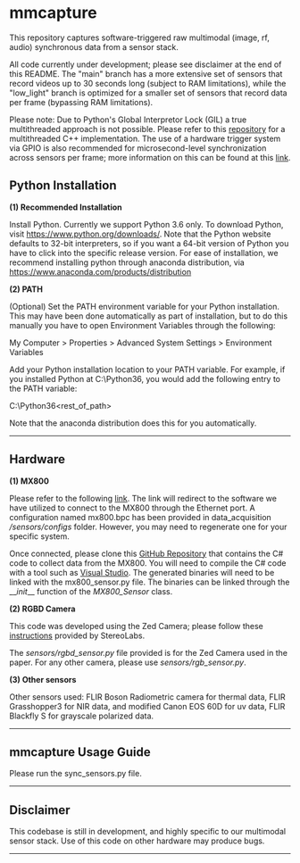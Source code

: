# mmcapture

This repository captures software-triggered raw multimodal (image, rf, audio) synchronous data from a sensor stack.

All code currently under development; please see disclaimer at the end of this README. The "main" branch has a more extensive set of sensors that record videos up to 30 seconds long (subject to RAM limitations), while the "low_light" branch is optimized for a smaller set of sensors that record data per frame (bypassing RAM limitations).

Please note: Due to Python's Global Interpretor Lock (GIL) a true multithreaded approach is not possible. Please refer to this [repository](https://github.com/UCLA-VMG/syndicate) for a multithreaded C++ implementation. The use of a hardware trigger system via GPIO is also recommended for microsecond-level synchronization across sensors per frame; more information on this can be found at this [link](https://www.flir.com/support-center/iis/machine-vision/application-note/configuring-synchronized-capture-with-multiple-cameras/). 

## Python Installation

**(1) Recommended Installation**

Install Python. Currently we support Python 3.6 only. To download Python, visit https://www.python.org/downloads/. Note that the Python website defaults to 32-bit interpreters, so if you want a 64-bit version of Python you have to click into the specific release version. For ease of installation, we recommend installing python through anaconda distribution, via https://www.anaconda.com/products/distribution

**(2) PATH**

(Optional) Set the PATH environment variable for your Python installation. This may have been done automatically as part of installation, but to do this manually you have to open Environment Variables through the following:

My Computer > Properties > Advanced System Settings > Environment Variables

Add your Python installation location to your PATH variable. For example, if you installed Python at C:\Python36\, you would add the following entry to the PATH variable:

C:\Python36\<rest_of_path>

Note that the anaconda distribution does this for you automatically.

<hr /> 

## Hardware 

**(1) MX800**

Please refer to the following [link](https://compatibility.rockwellautomation.com/Pages/MultiProductFindDownloads.aspx?crumb=112&mode=3&refSoft=1&versions=59657). The link will redirect to the software we have utilized to connect to the MX800 through the Ethernet port. A configuration named mx800.bpc has been provided in data_acquisition _/sensors/configs_ folder. However, you may need to regenerate one for your specific system.

Once connected, please clone this [GitHub Repository](https://github.com/xeonfusion/VSCaptureMP) that contains the C# code to collect data from the MX800. You will need to compile the C# code with a tool such as [Visual Studio](https://visualstudio.microsoft.com/). The generated binaries will need to be linked with the mx800_sensor.py file. The binaries can be linked through the \_\__init_\_\_ function of the _MX800\_Sensor_ class.

**(2) RGBD Camera**

This code was developed using the Zed Camera; please follow these [instructions](https://www.stereolabs.com/docs/get-started-with-zed/) provided by StereoLabs.

The  _sensors/rgbd\_sensor.py_ file provided is for the Zed Camera used in the paper. For any other camera, please use _sensors/rgb\_sensor.py_.

**(3) Other sensors**

Other sensors used: FLIR Boson Radiometric camera for thermal data, FLIR Grasshopper3 for NIR data, and modified Canon EOS 60D for uv data, FLIR Blackfly S for grayscale polarized data.

<hr/>

## mmcapture Usage Guide

Please run the sync_sensors.py file.
<hr /> 

## Disclaimer

This codebase is still in development, and highly specific to our multimodal sensor stack. Use of this code on other hardware may produce bugs.

<hr /> 




